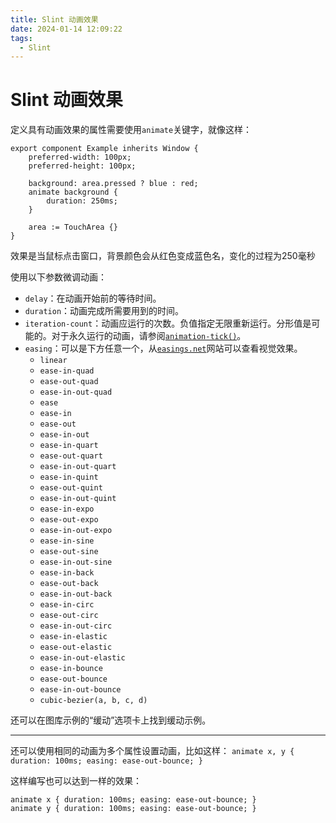 ```yaml
---
title: Slint 动画效果
date: 2024-01-14 12:09:22
tags:
  - Slint
---
```

# Slint 动画效果
定义具有动画效果的属性需要使用`animate`关键字，就像这样：
```Slint
export component Example inherits Window {
    preferred-width: 100px;
    preferred-height: 100px;

    background: area.pressed ? blue : red;
    animate background {
        duration: 250ms;
    }

    area := TouchArea {}
}
```
效果是当鼠标点击窗口，背景颜色会从红色变成蓝色名，变化的过程为250毫秒

使用以下参数微调动画：
- `delay`：在动画开始前的等待时间。
- `duration`：动画完成所需要用到的时间。
- `iteration-count`：动画应运行的次数。负值指定无限重新运行。分形值是可能的。对于永久运行的动画，请参阅[`animation-tick()`](https://slint.dev/releases/1.3.2/docs/slint/src/language/builtins/functions.html#animation-tick-duration)。
- `easing`：可以是下方任意一个，从[`easings.net`](https://easings.net/)网站可以查看视觉效果。
	- `linear`
	- `ease-in-quad`
	- `ease-out-quad`
	- `ease-in-out-quad`
	- `ease`
	- `ease-in`
	- `ease-out`
	- `ease-in-out`    
	- `ease-in-quart`	    
	- `ease-out-quart`	    
	- `ease-in-out-quart`	    
	- `ease-in-quint`	    
	- `ease-out-quint`	    
	- `ease-in-out-quint`	    
	- `ease-in-expo`	    
	- `ease-out-expo`	    
	- `ease-in-out-expo`	    
	- `ease-in-sine`	    
	- `ease-out-sine`	    
	- `ease-in-out-sine`	    
	- `ease-in-back`	    
	- `ease-out-back`	    
	- `ease-in-out-back`	    
	- `ease-in-circ`	    
	- `ease-out-circ`	    
	- `ease-in-out-circ`	    
	- `ease-in-elastic`	    
	- `ease-out-elastic`	    
	- `ease-in-out-elastic`	    
	- `ease-in-bounce`	    
	- `ease-out-bounce`	    
	- `ease-in-out-bounce`	    
	- `cubic-bezier(a, b, c, d)`

还可以在图库示例的“缓动”选项卡上找到缓动示例。

---
还可以使用相同的动画为多个属性设置动画，比如这样：
`animate x, y { duration: 100ms; easing: ease-out-bounce; }`

这样编写也可以达到一样的效果：
```Slint
animate x { duration: 100ms; easing: ease-out-bounce; }
animate y { duration: 100ms; easing: ease-out-bounce; }
```